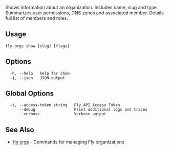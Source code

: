 Shows information about an organization.
Includes name, slug and type. Summarizes user permissions, DNS zones and
associated member. Details full list of members and roles.


## Usage
~~~
fly orgs show [slug] [flags]
~~~

## Options

~~~
  -h, --help   help for show
  -j, --json   JSON output
~~~

## Global Options

~~~
  -t, --access-token string   Fly API Access Token
      --debug                 Print additional logs and traces
      --verbose               Verbose output
~~~

## See Also

* [fly orgs](/docs/flyctl/orgs/)	 - Commands for managing Fly organizations

